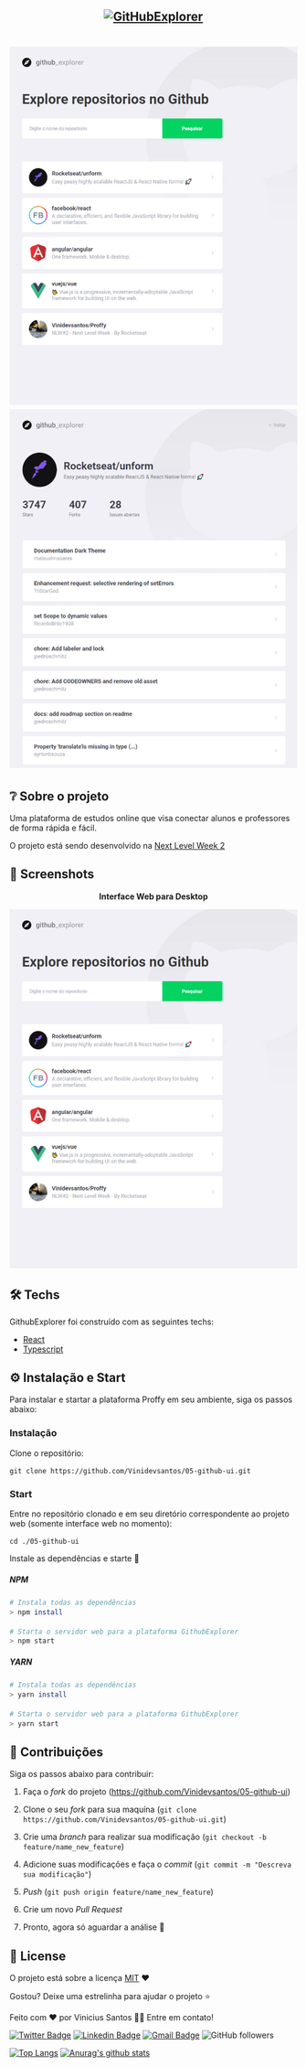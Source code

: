 <h2 align="center">
<a href="https://github-explorer-flame.vercel.app/">  
<img src="https://img.shields.io/badge/GitHub-Explorer-%232-blueviolet?style=for-the-badge" alt="GitHubExplorer" />
</a>
</h2>

<h1 align="center">
	<a https://github-explorer-flame.vercel.app/">
  		<img src="https://github.com/Vinidevsantos/05-github-ui/blob/master/src/assets/GIT.jpg?raw=true" alt="Logo da Github" />
  		<img src="https://github.com/Vinidevsantos/05-github-ui/blob/master/src/assets/git1.jpg?raw=true" alt="Logo da Github" />
	</a>
</h1>

## ❔ Sobre o projeto

Uma plataforma de estudos online que visa conectar alunos e professores de forma rápida e fácil.

O projeto está sendo desenvolvido na [Next Level Week 2](https://nextlevelweek.com/episodios/omnistack/2/edicao/2)

## 📸 Screenshots

<p align="center"><b>Interface Web para Desktop</b></p>
<p align="center">
  <img src="https://github.com/Vinidevsantos/05-github-ui/blob/master/src/assets/GIT.jpg?raw=true" alt="Landing Page Proffy in Desktop" />
</p>


## 🛠 Techs

GithubExplorer foi construído com as seguintes techs:

- [React](https://pt-br.reactjs.org/)
- [Typescript](https://www.typescriptlang.org/)

## ⚙ Instalação e Start

Para instalar e startar a plataforma Proffy em seu ambiente, siga os passos abaixo:

### Instalação

Clone o repositório:
```
git clone https://github.com/Vinidevsantos/05-github-ui.git 
```

### Start

Entre no repositório clonado e em seu diretório correspondente ao projeto web (somente interface web no momento):
```
cd ./05-github-ui
```

Instale as dependências e starte 🚀

##### NPM
```bash
# Instala todas as dependências
> npm install 

# Starta o servidor web para a plataforma GithubExplorer
> npm start 
```

##### YARN
```bash
# Instala todas as dependências
> yarn install 

# Starta o servidor web para a plataforma GithubExplorer
> yarn start 
```

## 🤝 Contribuições

Siga os passos abaixo para contribuir:

1. Faça o *fork* do projeto (<https://github.com/Vinidevsantos/05-github-ui>)

2. Clone o seu *fork* para sua maquína (`git clone https://github.com/Vinidevsantos/05-github-ui.git`)

3. Crie uma *branch* para realizar sua modificação (`git checkout -b feature/name_new_feature`)

4. Adicione suas modificações e faça o *commit* (`git commit -m "Descreva sua modificação"`)

5. *Push* (`git push origin feature/name_new_feature`)

6. Crie um novo *Pull Request*

7. Pronto, agora só aguardar a análise 🚀 

## 📜 License

O projeto está sobre a licença [MIT](./LICENSE) ❤️ 

Gostou? Deixe uma estrelinha para ajudar o projeto ⭐

Feito com ❤️ por Vinicius Santos 👋🏽 Entre em contato!


[![Twitter Badge](https://img.shields.io/badge/-@ViniSantosDev-1ca0f1?style=flat-square&labelColor=1ca0f1&logo=twitter&logoColor=white&link=https://twitter.com/ViniSantosDev)](https://twitter.com/ViniSantosDev)
[![Linkedin Badge](https://img.shields.io/badge/-Vinicius-blue?style=flat-square&logo=Linkedin&logoColor=white&link=https://www.linkedin.com/in/vinidevsantos/)](https://www.linkedin.com/in/vinidevsantos/) 
[![Gmail Badge](https://img.shields.io/badge/-santosvini.rv@gmail.com-c14438?style=flat-square&logo=Gmail&logoColor=white&link=mailto:santosvini.rv@gmail.com)](mailto:santosvini.rv@gmail.com)
![GitHub followers](https://img.shields.io/github/followers/vinidevsantos?style=social)


[![Top Langs](https://github-readme-stats.vercel.app/api/top-langs/?username=vinidevsantos&layout=compact)](https://github.com/anuraghazra/github-readme-stats)
[![Anurag's github stats](https://github-readme-stats.vercel.app/api?username=vinidevsantos)](https://github.com/anuraghazra/github-readme-stats)



